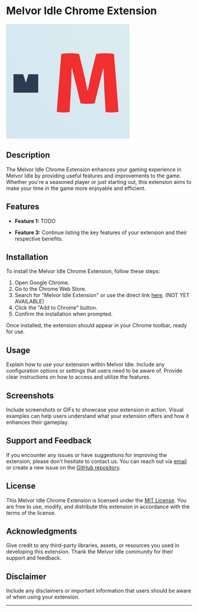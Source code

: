 # Melvor Idle Chrome Extension

![extension_logo.png](https://raw.githubusercontent.com/jovyllebermudez/melvorite/6e5a3ae7fc6b95e877035f325c35fed275b02a4a/melvor-idle-autoeat/icon.png)

## Description

The Melvor Idle Chrome Extension enhances your gaming experience in Melvor Idle by providing useful features and improvements to the game. Whether you're a seasoned player or just starting out, this extension aims to make your time in the game more enjoyable and efficient.

## Features

- **Feature 1:**  TODO

- **Feature 3:** Continue listing the key features of your extension and their respective benefits.

## Installation

To install the Melvor Idle Chrome Extension, follow these steps:

1. Open Google Chrome.
2. Go to the Chrome Web Store.
3. Search for "Melvor Idle Extension" or use the direct link [here](extension_link). (NOT YET AVAILABLE)
4. Click the "Add to Chrome" button.
5. Confirm the installation when prompted.

Once installed, the extension should appear in your Chrome toolbar, ready for use.

## Usage

Explain how to use your extension within Melvor Idle. Include any configuration options or settings that users need to be aware of. Provide clear instructions on how to access and utilize the features.

## Screenshots

Include screenshots or GIFs to showcase your extension in action. Visual examples can help users understand what your extension offers and how it enhances their gameplay.


## Support and Feedback

If you encounter any issues or have suggestions for improving the extension, please don't hesitate to contact us. You can reach out via [email](mailto:jovyllebermudez@gmail.com) or create a new issue on the [GitHub repository](https://github.com/jovyllebermudez/).

## License

This Melvor Idle Chrome Extension is licensed under the [MIT License](LICENSE). You are free to use, modify, and distribute this extension in accordance with the terms of the license.

## Acknowledgments

Give credit to any third-party libraries, assets, or resources you used in developing this extension. Thank the Melvor Idle community for their support and feedback.

## Disclaimer

Include any disclaimers or important information that users should be aware of when using your extension.

---
